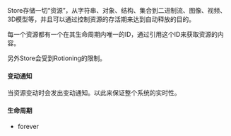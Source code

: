 Store存储一切“资源”，从字符串、对象、结构、集合到二进制流、图像、视频、3D模型等，并且可以通过控制资源的存活期来达到自动释放的目的。

每一个资源都有一个在其生命周期内唯一的ID，通过引用这个ID来获取资源的内容。

另外Store会受到Rotioning的限制。



#### 变动通知

当资源变动时会发出变动通知。以此来保证整个系统的实时性。



#### 生命周期

+ forever

